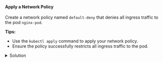 
#### Apply a Network Policy

Create a network policy named `default-deny` that denies all ingress traffic to the pod `nginx-pod`.

**Tips:**
- Use the `kubectl apply` command to apply your network policy.
- Ensure the policy successfully restricts all ingress traffic to the pod.

<details>
<summary>Solution</summary>

```yaml
apiVersion: networking.k8s.io/v1
kind: NetworkPolicy
metadata:
  name: default-deny
spec:
  podSelector:
    matchLabels:
      run: nginx-pod
  policyTypes:
  - Ingress
```

</details>
